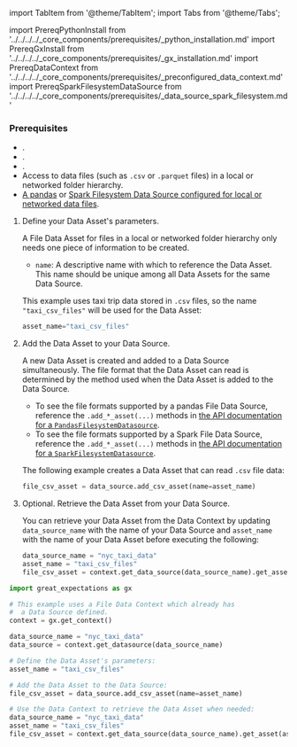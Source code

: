 import TabItem from '@theme/TabItem';
import Tabs from '@theme/Tabs';

import PrereqPythonInstall from '../../../../_core_components/prerequisites/_python_installation.md'
import PrereqGxInstall from '../../../../_core_components/prerequisites/_gx_installation.md'
import PrereqDataContext from '../../../../_core_components/prerequisites/_preconfigured_data_context.md'
import PrereqSparkFilesystemDataSource from '../../../../_core_components/prerequisites/_data_source_spark_filesystem.md'

### Prerequisites
- <PrereqPythonInstall/>.
- <PrereqGxInstall/>.
- <PrereqDataContext/>.
- Access to data files (such as `.csv` or `.parquet` files) in a local or networked folder hierarchy.
- [A pandas](/core/connect_to_data/filesystem_data/filesystem_data.md?data_source_type=pandas&environment=filesystem#create-a-data-source) or [Spark Filesystem Data Source configured for local or networked data files](/core/connect_to_data/filesystem_data/filesystem_data.md?data_source_type=spark&environment=filesystem#create-a-data-source).

<Tabs>

<TabItem value="procedure" label="Procedure">

1. Define your Data Asset's parameters.

   A File Data Asset for files in a local or networked folder hierarchy only needs one piece of information to be created.

   - `name`: A descriptive name with which to reference the Data Asset.  This name should be unique among all Data Assets for the same Data Source.

   This example uses taxi trip data stored in `.csv` files, so the name `"taxi_csv_files"` will be used for the Data Asset: 

   ```python
   asset_name="taxi_csv_files"
   ```

2. Add the Data Asset to your Data Source.

   A new Data Asset is created and added to a Data Source simultaneously.  The file format that the Data Asset can read is determined by the method used when the Data Asset is added to the Data Source.

   - To see the file formats supported by a pandas File Data Source, reference the `.add_*_asset(...)` methods in [the API documentation for a `PandasFilesystemDatasource`](/reference/api/datasource/fluent/PandasFilesystemDatasource_class.mdx).
   - To see the file formats supported by a Spark File Data Source, reference the `.add_*_asset(...)` methods in [the API documentation for a `SparkFilesystemDatasource`](/reference/api/datasource/fluent/SparkFilesystemDatasource_class.mdx).

   The following example creates a Data Asset that can read `.csv` file data:

   ```python
   file_csv_asset = data_source.add_csv_asset(name=asset_name)
   ```
   
4. Optional. Retrieve the Data Asset from your Data Source.

   You can retrieve your Data Asset from the Data Context by updating `data_source_name` with the name of your Data Source and `asset_name` with the name of your Data Asset before executing the following:

   ```python
   data_source_name = "nyc_taxi_data"
   asset_name = "taxi_csv_files"
   file_csv_asset = context.get_data_source(data_source_name).get_asset(asset_name)
   ```

</TabItem>

<TabItem value="sample_code" label="Sample code">

   ```python
   import great_expectations as gx
   
   # This example uses a File Data Context which already has
   #  a Data Source defined.
   context = gx.get_context()

   data_source_name = "nyc_taxi_data"
   data_source = context.get_datasource(data_source_name)

   # Define the Data Asset's parameters:
   asset_name = "taxi_csv_files"

   # Add the Data Asset to the Data Source:
   file_csv_asset = data_source.add_csv_asset(name=asset_name)

   # Use the Data Context to retrieve the Data Asset when needed:
   data_source_name = "nyc_taxi_data"
   asset_name = "taxi_csv_files"
   file_csv_asset = context.get_data_source(data_source_name).get_asset(asset_name)
   ```

</TabItem>

</Tabs>